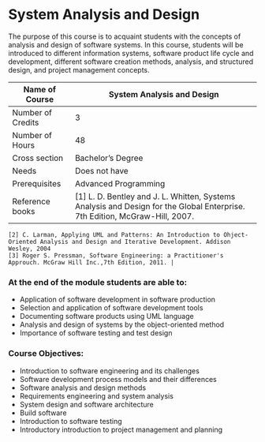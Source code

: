 
# System Analysis and Design

The purpose of this course is to acquaint students with the concepts of analysis and design of software systems. In this course, students will be introduced to different information systems, software product life cycle and development, different software creation methods, analysis, and structured design, and project management concepts.

| Name of Course |	System Analysis and Design |
|---|---|
| Number of Credits | 3 |
| Number of Hours | 48 | 
| Cross section | Bachelor’s Degree | 
| Needs | Does not have |
| Prerequisites | Advanced Programming | 
| Reference books | [1] L. D. Bentley and J. L. Whitten, Systems Analysis and Design for the Global Enterprise. 7th Edition, McGraw-Hill, 2007. 
    [2] C. Larman, Applying UML and Patterns: An Introduction to Ohject-Oriented Analysis and Design and Iterative Development. Addison Wesley, 2004
    [3] Roger S. Pressman, Software Engineering: a Practitioner's Approuch. McGraw Hill Inc.,7th Edition, 2011. |
	
### At the end of the module students are able to:
   
- Application of software development in software production
- Selection and application of software development tools
- Documenting software products using UML language
- Analysis and design of systems by the object-oriented method
- Importance of software testing and test design

### Course Objectives:

- Introduction to software engineering and its challenges
- Software development process models and their differences
- Software analysis and design methods
- Requirements engineering and system analysis
- System design and software architecture
- Build software
- Introduction to software testing 
- Introductory introduction to project management and planning